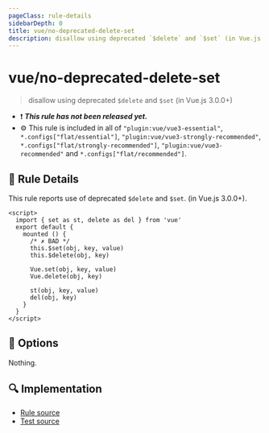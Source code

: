 ```yaml
---
pageClass: rule-details
sidebarDepth: 0
title: vue/no-deprecated-delete-set
description: disallow using deprecated `$delete` and `$set` (in Vue.js 3.0.0+)
---
```


# vue/no-deprecated-delete-set

> disallow using deprecated `$delete` and `$set` (in Vue.js 3.0.0+)

- :exclamation: <badge text="This rule has not been released yet." vertical="middle" type="error"> _**This rule has not been released yet.**_ </badge>
- :gear: This rule is included in all of `"plugin:vue/vue3-essential"`, `*.configs["flat/essential"]`, `"plugin:vue/vue3-strongly-recommended"`, `*.configs["flat/strongly-recommended"]`, `"plugin:vue/vue3-recommended"` and `*.configs["flat/recommended"]`.

## :book: Rule Details

This rule reports use of deprecated `$delete` and `$set`. (in Vue.js 3.0.0+).

<eslint-code-block :rules="{'vue/no-deprecated-delete-set': ['error']}">

```vue
<script>
  import { set as st, delete as del } from 'vue'
  export default {
    mounted () {
      /* ✗ BAD */
      this.$set(obj, key, value)
      this.$delete(obj, key)

      Vue.set(obj, key, value)
      Vue.delete(obj, key)

      st(obj, key, value)
      del(obj, key)
    }
  }
</script>
```

</eslint-code-block>

## :wrench: Options

Nothing.

## :mag: Implementation

- [Rule source](https://github.com/vuejs/eslint-plugin-vue/blob/master/lib/rules/no-deprecated-delete-set.js)
- [Test source](https://github.com/vuejs/eslint-plugin-vue/blob/master/tests/lib/rules/no-deprecated-delete-set.js)
